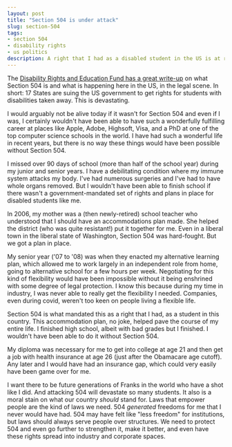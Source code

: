 ```yaml
---
layout: post
title: "Section 504 is under attack"
slug: section-504
tags:
- section 504
- disability rights
- us politics
description: A right that I had as a disabled student in the US is at risk of being destroyed.
---
```


The [Disability Rights and Education Fund has a great write-up](https://dredf.org/protect-504/) on what Section 504 is and what is happening here in the US, in the legal scene. In short: 17 States are suing the US government to get rights for students with disabilities taken away. This is devastating.

I would arguably not be alive today if it wasn't for Section 504 and even if I was, I certainly wouldn't have been able to have such a wonderfully fulfilling career at places like Apple, Adobe, Highsoft, Visa, and a PhD at one of the top computer science schools in the world. I have had such a wonderful life in recent years, but there is no way these things would have been possible without Section 504.

I missed over 90 days of school (more than half of the school year) during my junior and senior years. I have a debilitating condition where my immune system attacks my body. I've had numerous surgeries and I've had to have whole organs removed. But I wouldn't have been able to finish school if there wasn't a government-mandated set of rights and plans in place for disabled students like me.

In 2006, my mother was a (then newly-retired) school teacher who understood that I should have an accommodations plan made. She helped the district (who was quite resistant!) put it together for me. Even in a liberal town in the liberal state of Washington, Section 504 was hard-fought. But we got a plan in place.

My senior year ('07 to '08) was when they enacted my alternative learning plan, which allowed me to work largely in an independent role from home, going to alternative school for a few hours per week. Negotiating for this kind of flexibility would have been impossible without it being enshrined with some degree of legal protection. I know this because during my time in industry, I was never able to really get the flexibility I needed. Companies, even during covid, weren't too keen on people living a flexible life.

Section 504 is what mandated this as a right that I had, as a student in this country. This accommodation plan, no joke, helped pave the course of my entire life. I finished high school, albeit with bad grades but I finished. I wouldn't have been able to do it without Section 504.

My diploma was necessary for me to get into college at age 21 and then get a job with health insurance at age 26 (just after the Obamacare age cutoff). Any later and I would have had an insurance gap, which could very easily have been game over for me.

I want there to be future generations of Franks in the world who have a shot like I did. And attacking 504 will devastate so many students. It also is a moral stain on what our country *should* stand for. Laws that empower people are the kind of laws we need. 504 *generated* freedoms for me that I never would have had. 504 may have felt like "less freedom" for institutions, but laws should always serve people over structures. We need to protect 504 and even go further to strengthen it, make it better, and even have these rights spread into industry and corporate spaces.